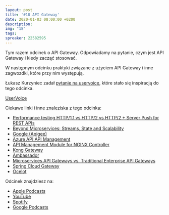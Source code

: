 ```yaml
---
layout: post
title: '#18 API Gateway'
date: 2020-01-03 08:00:00 +0200
description: 
img: "18"
tags: 
spreaker: 22582595
---
```

Tym razem odcinek o API Gateway. Odpowiadamy na pytanie, czym jest API Gateway i kiedy zacząć stosować.

W następnym odcinku praktyki związane z użyciem API Gateway i inne zagwozdki, które przy nim występują.

Łukasz Kurzyniec zadał [pytanie na uservoice](https://github.com/patoarchitekci/uservoice/issues/3), które stało się inspiracją do tego odcinka.

[UserVoice](https://github.com/patoarchitekci/uservoice/issues
)

Ciekawe linki i inne znaleziska z tego odcinka:

- [Performance testing HTTP/1.1 vs HTTP/2 vs HTTP/2 + Server Push for REST APIs](https://evertpot.com/h2-parallelism/)
- [Beyond Microservices: Streams, State and Scalability](https://www.infoq.com/presentations/microservices-streams-state-scalability)
- [Google (Apigee)](https://cloud.google.com/apigee/)
- [Azure API API Management](https://azure.microsoft.com/en-us/services/api-management/)
- [API Management Module for NGINX Controller](https://www.nginx.com/products/nginx-controller/api-management/)
- [Kong Gateway](https://konghq.com/kong/)
- [Ambassador](https://www.getambassador.io/)
- [Microservices API Gateways vs. Traditional Enterprise API Gateways](https://www.getambassador.io/about/microservices-api-gateways/)
- [Spring Cloud Gateway](https://spring.io/projects/spring-cloud-gateway)
- [Ocelot](https://github.com/ThreeMammals/Ocelot)

Odcinek znajdziesz na:

- [Apple Podcasts](https://podcasts.apple.com/pl/podcast/api-gateway/id1477067604?i=1000461449922&l=pl)
- [YouTube](https://www.youtube.com/watch?v=9O_2OacegD0)
- [Spotify](https://open.spotify.com/episode/0jzlOCph3ocgpZ8bouz6Hu)
- [Google Podcasts](https://podcasts.google.com/?feed=aHR0cHM6Ly9hbmNob3IuZm0vcy84NzIwMTBjL3BvZGNhc3QvcnNz&episode=MjFjMjdlYTgtODY4ZC00MWI5LThmODItMWZjZGY4YzQ1MWVj)
